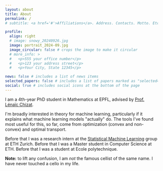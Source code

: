 ```yaml
---
layout: about
title: About
permalink: /
# subtitle: <a href='#'>Affiliations</a>. Address. Contacts. Motto. Etc.

profile:
  align: right
  # image: snowy_20240926.jpg
  image: portrait_2024-09.jpg
  image_circular: false # crops the image to make it circular
  # more_info: >
  #   <p>555 your office number</p>
  #   <p>123 your address street</p>
  #   <p>Your City, State 12345</p>

news: false # includes a list of news items
selected_papers: false # includes a list of papers marked as "selected={true}"
social: true # includes social icons at the bottom of the page
---
```


I am a 4th-year PhD student in Mathematics at EPFL, advised by [Prof. Lénaïc Chizat](https://lchizat.github.io/).

I'm broadly interested in theory for machine learning, particularly if it explains what machine learning models "actually" do. 
The tools I've found most useful for this, so far, come from optimization (convex and non-convex) and optimal transport.

Before that I was a research intern at the [Statistical Machine Learning](https://sml.inf.ethz.ch/) group at ETH Zurich.
Before that I was a Master student in Computer Science at ETH.
Before that I was a student at Ecole polytechnique.

**Note:** to lift any confusion, I am *not* the famous cellist of the same name. I have never touched a cello in my life.
